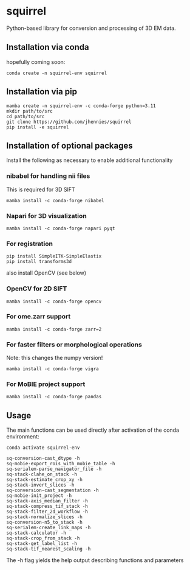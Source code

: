 # squirrel

Python-based library for conversion and processing of 3D EM data.

## Installation via conda

hopefully coming soon:

```
conda create -n squirrel-env squirrel
```

## Installation via pip

```
mamba create -n squirrel-env -c conda-forge python=3.11
mkdir path/to/src
cd path/to/src
git clone https://github.com/jhennies/squirrel
pip install -e squirrel
```

## Installation of optional packages

Install the following as necessary to enable additional functionality

### nibabel for handling nii files
This is required for 3D SIFT
```
mamba install -c conda-forge nibabel
```

### Napari for 3D visualization
```
mamba install -c conda-forge napari pyqt
```

### For registration
```
pip install SimpleITK-SimpleElastix
pip install transforms3d
```
also install OpenCV (see below)

### OpenCV for 2D SIFT 
```
mamba install -c conda-forge opencv
```

### For ome.zarr support
```
mamba install -c conda-forge zarr=2
```

### For faster filters or morphological operations

Note: this changes the numpy version!
```
mamba install -c conda-forge vigra
```

### For MoBIE project support
```
mamba install -c conda-forge pandas
```

## Usage

The main functions can be used directly after activation of the 
conda environment:

```
conda activate squirrel-env

sq-conversion-cast_dtype -h
sq-mobie-export_rois_with_mobie_table -h
sq-serialem-parse_navigator_file -h
sq-stack-clahe_on_stack -h
sq-stack-estimate_crop_xy -h
sq-stack-invert_slices -h
sq-conversion-cast_segmentation -h
sq-mobie-init_project -h
sq-stack-axis_median_filter -h
sq-stack-compress_tif_stack -h
sq-stack-filter_2d_workflow -h
sq-stack-normalize_slices -h
sq-conversion-n5_to_stack -h
sq-serialem-create_link_maps -h
sq-stack-calculator -h
sq-stack-crop_from_stack -h
sq-stack-get_label_list -h
sq-stack-tif_nearest_scaling -h
```

The -h flag yields the help output describing functions and parameters
